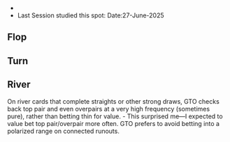 
- 
- Last Session studied this spot: Date:27-June-2025

## Flop

## Turn

## River

On river cards that complete straights or other strong draws, GTO checks back top pair and even overpairs at a very high frequency (sometimes pure), rather than betting thin for value.
    - This surprised me—I expected to value bet top pair/overpair more often. GTO prefers to avoid betting into a polarized range on connected runouts.
